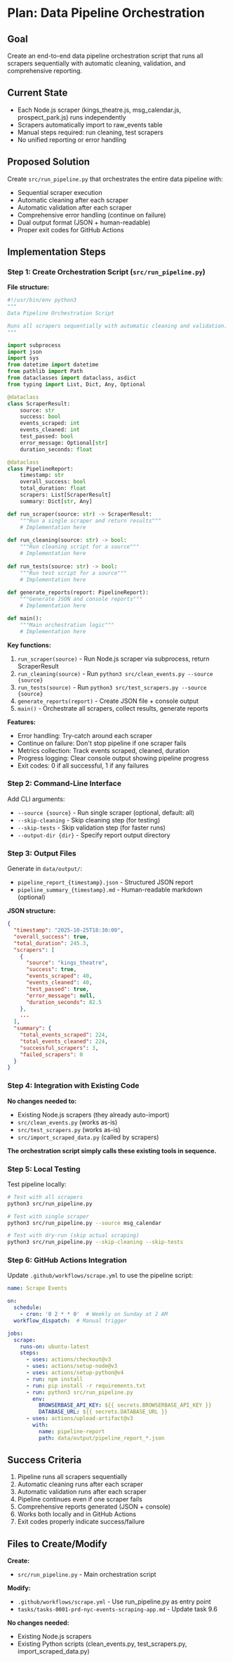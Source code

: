 # Plan: Data Pipeline Orchestration

## Goal
Create an end-to-end data pipeline orchestration script that runs all scrapers sequentially with automatic cleaning, validation, and comprehensive reporting.

## Current State
- Each Node.js scraper (kings_theatre.js, msg_calendar.js, prospect_park.js) runs independently
- Scrapers automatically import to raw_events table
- Manual steps required: run cleaning, test scrapers
- No unified reporting or error handling

## Proposed Solution
Create `src/run_pipeline.py` that orchestrates the entire data pipeline with:
- Sequential scraper execution
- Automatic cleaning after each scraper
- Automatic validation after each scraper
- Comprehensive error handling (continue on failure)
- Dual output format (JSON + human-readable)
- Proper exit codes for GitHub Actions

## Implementation Steps

### Step 1: Create Orchestration Script (`src/run_pipeline.py`)

**File structure:**
```python
#!/usr/bin/env python3
"""
Data Pipeline Orchestration Script

Runs all scrapers sequentially with automatic cleaning and validation.
"""

import subprocess
import json
import sys
from datetime import datetime
from pathlib import Path
from dataclasses import dataclass, asdict
from typing import List, Dict, Any, Optional

@dataclass
class ScraperResult:
    source: str
    success: bool
    events_scraped: int
    events_cleaned: int
    test_passed: bool
    error_message: Optional[str]
    duration_seconds: float

@dataclass
class PipelineReport:
    timestamp: str
    overall_success: bool
    total_duration: float
    scrapers: List[ScraperResult]
    summary: Dict[str, Any]

def run_scraper(source: str) -> ScraperResult:
    """Run a single scraper and return results"""
    # Implementation here
    
def run_cleaning(source: str) -> bool:
    """Run cleaning script for a source"""
    # Implementation here
    
def run_tests(source: str) -> bool:
    """Run test script for a source"""
    # Implementation here
    
def generate_reports(report: PipelineReport):
    """Generate JSON and console reports"""
    # Implementation here

def main():
    """Main orchestration logic"""
    # Implementation here
```

**Key functions:**
1. `run_scraper(source)` - Run Node.js scraper via subprocess, return ScraperResult
2. `run_cleaning(source)` - Run `python3 src/clean_events.py --source {source}`
3. `run_tests(source)` - Run `python3 src/test_scrapers.py --source {source}`
4. `generate_reports(report)` - Create JSON file + console output
5. `main()` - Orchestrate all scrapers, collect results, generate reports

**Features:**
- Error handling: Try-catch around each scraper
- Continue on failure: Don't stop pipeline if one scraper fails
- Metrics collection: Track events scraped, cleaned, duration
- Progress logging: Clear console output showing pipeline progress
- Exit codes: 0 if all successful, 1 if any failures

### Step 2: Command-Line Interface

Add CLI arguments:
- `--source {source}` - Run single scraper (optional, default: all)
- `--skip-cleaning` - Skip cleaning step (for testing)
- `--skip-tests` - Skip validation step (for faster runs)
- `--output-dir {dir}` - Specify report output directory

### Step 3: Output Files

Generate in `data/output/`:
- `pipeline_report_{timestamp}.json` - Structured JSON report
- `pipeline_summary_{timestamp}.md` - Human-readable markdown (optional)

**JSON structure:**
```json
{
  "timestamp": "2025-10-25T18:30:00",
  "overall_success": true,
  "total_duration": 245.3,
  "scrapers": [
    {
      "source": "kings_theatre",
      "success": true,
      "events_scraped": 40,
      "events_cleaned": 40,
      "test_passed": true,
      "error_message": null,
      "duration_seconds": 82.5
    },
    ...
  ],
  "summary": {
    "total_events_scraped": 224,
    "total_events_cleaned": 224,
    "successful_scrapers": 3,
    "failed_scrapers": 0
  }
}
```

### Step 4: Integration with Existing Code

**No changes needed to:**
- Existing Node.js scrapers (they already auto-import)
- `src/clean_events.py` (works as-is)
- `src/test_scrapers.py` (works as-is)
- `src/import_scraped_data.py` (called by scrapers)

**The orchestration script simply calls these existing tools in sequence.**

### Step 5: Local Testing

Test pipeline locally:
```bash
# Test with all scrapers
python3 src/run_pipeline.py

# Test with single scraper
python3 src/run_pipeline.py --source msg_calendar

# Test with dry-run (skip actual scraping)
python3 src/run_pipeline.py --skip-cleaning --skip-tests
```

### Step 6: GitHub Actions Integration

Update `.github/workflows/scrape.yml` to use the pipeline script:
```yaml
name: Scrape Events

on:
  schedule:
    - cron: '0 2 * * 0'  # Weekly on Sunday at 2 AM
  workflow_dispatch:  # Manual trigger

jobs:
  scrape:
    runs-on: ubuntu-latest
    steps:
      - uses: actions/checkout@v3
      - uses: actions/setup-node@v3
      - uses: actions/setup-python@v4
      - run: npm install
      - run: pip install -r requirements.txt
      - run: python3 src/run_pipeline.py
        env:
          BROWSERBASE_API_KEY: ${{ secrets.BROWSERBASE_API_KEY }}
          DATABASE_URL: ${{ secrets.DATABASE_URL }}
      - uses: actions/upload-artifact@v3
        with:
          name: pipeline-report
          path: data/output/pipeline_report_*.json
```

## Success Criteria

1. Pipeline runs all scrapers sequentially
2. Automatic cleaning runs after each scraper
3. Automatic validation runs after each scraper
4. Pipeline continues even if one scraper fails
5. Comprehensive reports generated (JSON + console)
6. Works both locally and in GitHub Actions
7. Exit codes properly indicate success/failure

## Files to Create/Modify

**Create:**
- `src/run_pipeline.py` - Main orchestration script

**Modify:**
- `.github/workflows/scrape.yml` - Use run_pipeline.py as entry point
- `tasks/tasks-0001-prd-nyc-events-scraping-app.md` - Update task 9.6

**No changes needed:**
- Existing Node.js scrapers
- Existing Python scripts (clean_events.py, test_scrapers.py, import_scraped_data.py)

